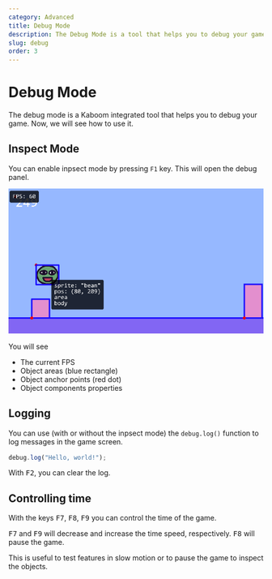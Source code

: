 ```yaml
---
category: Advanced
title: Debug Mode
description: The Debug Mode is a tool that helps you to debug your game.
slug: debug
order: 3
---
```


# Debug Mode

The debug mode is a Kaboom integrated tool that helps you to debug your game.
Now, we will see how to use it.

## Inspect Mode

You can enable inpsect mode by pressing `F1` key. This will open the debug panel.

![](assets/2024-06-03-21-42-06.png)

You will see

- The current FPS
- Object areas (blue rectangle)
- Object anchor points (red dot)
- Object components properties

## Logging

You can use (with or without the inpsect mode) the `debug.log()` function to log
messages in the game screen.

```js
debug.log("Hello, world!");
```

With <kbd class="kbd kbd-sm text-current">F2</kbd>, you can clear the log.

## Controlling time

With the keys <kbd class="kbd kbd-sm text-current">F7</kbd>, <kbd class="kbd kbd-sm text-current">F8</kbd>, <kbd class="kbd kbd-sm text-current">F9</kbd> you can control the time of the game.

<kbd class="kbd kbd-sm text-current">F7</kbd> and <kbd class="kbd kbd-sm text-current">F9</kbd> will decrease and increase the time speed, respectively.
<kbd class="kbd kbd-sm text-current">F8</kbd> will pause the game.

This is useful to test features in slow motion or to pause the game to inspect
the objects.
